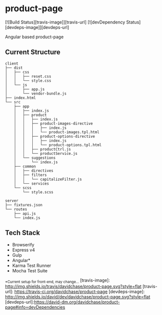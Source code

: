 product-page
============

[![Build Status][travis-image]][travis-url]
[![devDependency Status][devdeps-image]][devdeps-url]

Angular based product-page

Current Structure
---------
    client
    ├── dist
    │   ├── css
    │   │   ├── reset.css
    │   │   └── style.css
    │   └── js
    │       ├── app.js
    │       └── vendor-bundle.js
    ├── index.html
    └── src
        ├── app
        │   ├── index.js
        │   ├── product
        │   │   ├── index.js
        │   │   ├── product-images-directive
        │   │   │   ├── index.js
        │   │   │   └── product-images.tpl.html
        │   │   ├── product-options-directive
        │   │   │   ├── index.js
        │   │   │   └── product-options.tpl.html
        │   │   ├── productCtrl.js
        │   │   └── productService.js
        │   └── suggestions
        │       └── index.js
        ├── common
        │   ├── directives
        │   ├── filters
        │   │   └── capitalizeFilter.js
        │   └── services
        └── scss
            └── style.scss

    server
    ├── fixtures.json
    └── routes
        ├── api.js
        └── index.js

Tech Stack
----------
* Browserify
* Express v4
* Gulp
* Angular*
* Karma Test Runner
* Mocha Test Suite

<sub>*Current setup for front-end, may change...</sub>
[travis-image]: http://img.shields.io/travis/davidchase/product-page.svg?style=flat
[travis-url]: https://travis-ci.org/davidchase/product-page
[devdeps-image]: http://img.shields.io/david/dev/davidchase/product-page.svg?style=flat
[devdeps-url]:https://david-dm.org/davidchase/product-page#info=devDependencies